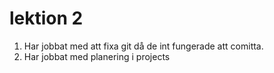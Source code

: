 # lektion 2

1. Har jobbat med att fixa git då de int fungerade att comitta.
1. Har jobbat med planering i projects
